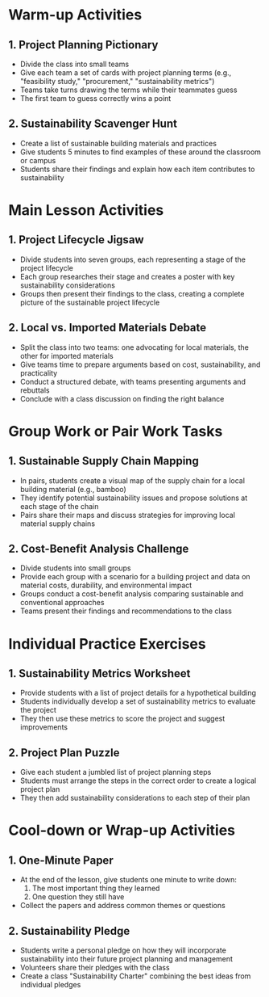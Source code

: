# Warm-up Activities

## 1. Project Planning Pictionary

- Divide the class into small teams
- Give each team a set of cards with project planning terms (e.g., "feasibility study," "procurement," "sustainability metrics")
- Teams take turns drawing the terms while their teammates guess
- The first team to guess correctly wins a point

## 2. Sustainability Scavenger Hunt

- Create a list of sustainable building materials and practices
- Give students 5 minutes to find examples of these around the classroom or campus
- Students share their findings and explain how each item contributes to sustainability

# Main Lesson Activities

## 1. Project Lifecycle Jigsaw

- Divide students into seven groups, each representing a stage of the project lifecycle
- Each group researches their stage and creates a poster with key sustainability considerations
- Groups then present their findings to the class, creating a complete picture of the sustainable project lifecycle

## 2. Local vs. Imported Materials Debate

- Split the class into two teams: one advocating for local materials, the other for imported materials
- Give teams time to prepare arguments based on cost, sustainability, and practicality
- Conduct a structured debate, with teams presenting arguments and rebuttals
- Conclude with a class discussion on finding the right balance

# Group Work or Pair Work Tasks

## 1. Sustainable Supply Chain Mapping

- In pairs, students create a visual map of the supply chain for a local building material (e.g., bamboo)
- They identify potential sustainability issues and propose solutions at each stage of the chain
- Pairs share their maps and discuss strategies for improving local material supply chains

## 2. Cost-Benefit Analysis Challenge

- Divide students into small groups
- Provide each group with a scenario for a building project and data on material costs, durability, and environmental impact
- Groups conduct a cost-benefit analysis comparing sustainable and conventional approaches
- Teams present their findings and recommendations to the class

# Individual Practice Exercises

## 1. Sustainability Metrics Worksheet

- Provide students with a list of project details for a hypothetical building
- Students individually develop a set of sustainability metrics to evaluate the project
- They then use these metrics to score the project and suggest improvements

## 2. Project Plan Puzzle

- Give each student a jumbled list of project planning steps
- Students must arrange the steps in the correct order to create a logical project plan
- They then add sustainability considerations to each step of their plan

# Cool-down or Wrap-up Activities

## 1. One-Minute Paper

- At the end of the lesson, give students one minute to write down:
  1. The most important thing they learned
  2. One question they still have
- Collect the papers and address common themes or questions

## 2. Sustainability Pledge

- Students write a personal pledge on how they will incorporate sustainability into their future project planning and management
- Volunteers share their pledges with the class
- Create a class "Sustainability Charter" combining the best ideas from individual pledges